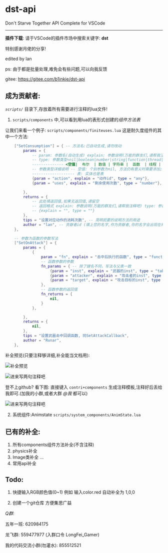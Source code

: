 # dst-api 

Don't Starve Together API Complete for VSCode

---

**插件下载**: 请于VSCode的插件市场中搜索关键字: **dst**

特别感谢月佬的分享!

edited by lan

ps: 由于都是批量处理,难免会有些问题,可以向我反馈

gitee:
https://gitee.com/b1inkie/dst-api

## 成为贡献者:

*`scripts/`* 目录下,存放着所有需要进行注释的lua文件!

1. `scripts/components` 中,可以看到用lua的表形式创建的*组件方法表*

让我们来看一个例子:
`scripts/components/finiteuses.lua`
这是耐久度组件的其中一个方法:
```lua
    ["SetConsumption"] = { -- 方法名:已自动生成,请勿改动
        params = {
            -- param: 参数名(自动生成) explain: 参数说明(万能的群友们,请帮我注释吧)
            -- type: 参数类型<nil|boolean|number|string|function|thread|table|any>
            -------------- <空值|  布尔  | 数值 | 字符串 |  函数  | 线程 |  表  |不定>
            -- 参数类型详细说明 -- 空值: 个别参数为nil, 方法仍有意义时需要添加; 
            ------------------- 表: 实体也是表
            {param = "action", explain = "动作id", type = "any"}, 
            {param = "uses", explain = "剩余使用次数", type = "number"},

        },
        returns = {
            -- 此处填返回值,如果无返回值,请留空
            -- 返回格式 explain: 参数说明(万能的群友们,请帮我注释吧) type: 参数类型
            -- {explain = "", type = ""}
        },
        tips = "设置对应动作的消耗次数", -- 简明扼要的说明方法的用途
        author = "lan", -- 贡献者id (填上您的名字,作为贡献者,你的名字会出现在补全提示中)
    },

    -- 参数为函数的参数写法
    ["SetOnAttack"] = {
        params = {
            {
                param = "fn", explain = "击中后执行的函数", type = "function", -- 当type中含有function时
                -- 函数参数的参数
                fn_params = { -- 除了键名不同，写法与父表一致
                    {param = "inst", explain = "武器的inst", type = "table"}, -- 实体也是表, 只需在explain中说明是什么表
                    {param = "attacker", explain = "攻击者的inst", type = "table"},
                    {param = "target", explain = "攻击目标的inst", type = "table"},
                },
                -- 函数参数的返回值
                fn_returns = {
                    nil,
                }
            },

        },
        returns = {
            nil,
        },
        tips = "设置武器击中回调函数, 同SetAttackCallback",
        author = "Runar",
    },

```

补全预览(只要注释够详细,补全能当文档用):

![补全预览](_images/preview_snippets.png)

![进来写两句注释吧](_images/soyo_01.png)

登不上github? 看下图:
直接键入 `contri+components` 生成注释模板,注释好后丢给我即可.(加我的小群,或者大群 *@我* 都可以)

![进来写两句注释吧](_images/contribute_hint.png)

2. 系统组件:Animstate `scripts/system_components/AnimState.lua`

## 已有的补全:

1. 所有components组件方法补全(不含注释)
2. physics补全
3. Image类补全
...
0. 常用api补全

## Todo:

1. 快捷输入RGB颜色值(0~1)
例如 输入color.red 自动补全为 1,0,0

0. 创建一个git仓库 方便集思广益

*Q群*:

五年一班: 620984175

龙飞群: 559477977 (入群口令 LongFei_Gamer)

我的代码交流小群(勿灌水): 855512521

